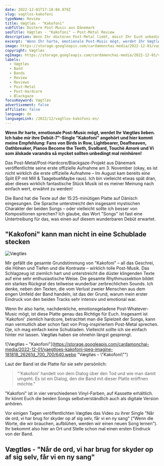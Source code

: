 ```yaml
---
date: 2022-12-01T17:18:04.979Z
slug: vagtlos-kakofoni
typeName: Review
title: Vægtløs - "Kakofoni"
subTitle: Düstere Post-Music aus Dänemark
seoTitle: Vægtløs - "Kakofoni" – Post-Metal Review
description: Wenn Ihr düsteren Post-Metal liebt, müsst Ihr Euch unbedingt Vægtløs anhören. Review jetzt lesen!
excerpt: 'Wenn Ihr harte, emotionale Post-Music mögt, werdet Ihr Vægtløs lieben. Ich habe mir ihre Debüt-7"-Single "Kakofoni" angehört und hier kommt meine Empfehlung: Fans von Birds in Row, Lightbearer, Deafheaven, Oathbreaker, Pianos Become the Teeth, Svalbard, Touchè Amorè und Vi som älskade varandra så mycket sollten unbedingt mal reinhören!'
image: https://storage.googleapis.com/cardamonchai-media/2022-12-01/vagtlos-jpg-imagine-080808_340407_1024_768/640.webp
copyright: Vægtløs
ogImage: https://storage.googleapis.com/cardamonchai-media/2022-12-01/vagtlos-fb-jpg-imagine-180808_3b0407_1200_628/640.webp
labels:
  - Vægtløs
  - Band
  - Bands
  - Review
  - Reviews
  - Post-Metal
  - Post-Hardcore
  - Blackgaze
focusKeyword: Vægtløs
advertisement: false
affiliate: false
language: de
languageLink: /2022/12/vagtlos-kakofoni-en/
---
```


**Wenn Ihr harte, emotionale Post-Music mögt, werdet Ihr Vægtløs lieben. Ich habe mir ihre Debüt-7"-Single "Kakofoni" angehört und hier kommt meine Empfehlung: Fans von Birds in Row, Lightbearer, Deafheaven, Oathbreaker, Pianos Become the Teeth, Svalbard, Touchè Amorè und Vi som älskade varandra så mycket sollten unbedingt mal reinhören!**

Das Post-Metal/Post-Hardcore/Blackgaze-Projekt aus Dänemark veröffentlichte seine erste offizielle Aufnahme am 3. November (okay, es ist nicht wirklich die erste offizielle Aufnahme – Im August kam bereits eine Split EP mit Mill & TaagebueMaybe raus). Ich bin vielleicht etwas spät dran, aber dieses wirklich fantastische Stück Musik ist es meiner Meinung nach einfach wert, erwähnt zu werden!

Die Band hat die Texte auf der 15:25-minütigen Platte auf Dänisch eingesungen. Die Sprache unterstreicht den insgesamt mystischen Charakter der beiden Songs – oder vielleicht sollte ich besser von Kompositionen sprechen? Ich glaube, das Wort "Songs" ist fast eine Untertreibung für das, was einen auf diesem wunderbaren Debüt erwartet.

## "Kakofoni" kann man nicht in eine Schublade stecken

![Vægtløs](https://storage.googleapis.com/cardamonchai-media/2022-12-01/vagtlos-2-jpg-imagine-280808_440309_1024_768/640.webp 'Vægtløs')

Mir gefällt die gesamte Grundstimmung von "Kakofoni" – all das Geschrei, die Höhen und Tiefen und die Kontraste – wirklich tolle Post-Musik. Das Schlagzeug ist ziemlich hart und unterstreicht die düster klingenden Texte auf eine sehr enthusiastische Weise. Die gesamte Rhythmussektion bildet ein starkes Rückgrat des teilweise wunderbar zerbrechlichen Sounds. Ich denke, neben den Texten, die vom Verlust zweier Menschen aus dem engen Umfeld der Band handeln, ist das der Grund, warum mein erster Eindruck von den beiden Tracks sehr intensiv und emotional war.

Wenn Ihr also harte, nachdenkliche, emotionsgeladene Post-Whatever-Music mögt, ist diese Platte genau das Richtige für Euch. Insgesamt ist 'Kakofoni' ziemlich hardcore, betrachtet man die Spielzeit der Songs, kann man vermutlich aber schon fast von Prog-inspiriertem Post-Metal sprechen. Oje, ich mag einfach keine Schubladen. Vielleicht sollte ich sie einfach hinter mir lassen. Vægtløs haben sie ohnehin längst gesprengt.

![Vægtløs – "Kakofoni"](https://storage.googleapis.com/cardamonchai-media/2022-12-01/vaegtloes-kakofoni-jpeg-imagine-181818_26261d_700_700/640.webp "Vægtløs – \\"Kakofoni\\"")

Laut der Band ist die Platte für sie sehr persönlich:

> "'Kakofoni' handelt von dem Dialog über den Tod und wie man damit umgeht. Es ist ein Dialog, den die Band mit dieser Platte eröffnen möchte."

"Kakofoni" ist in vier verschiedenen Vinyl-Farben, auf Kassette erhältlich. Ihr könnt Euch die beiden Songs selbstverständlich auch als digitale Version anhören.

Vor einigen Tagen veröffentlichten Vægtløs das Video zu ihrer Single "Når de ord, vi har brug for skyder op af sig selv, får vi en ny sang" ("Wenn die Worte, die wir brauchen, aufblühen, werden wir einen neuen Song lernen"). Ihr bekommt also hier an Ort und Stelle schon mal einen ersten Eindruck von der Band.

## Vægtløs - "Når de ord, vi har brug for skyder op af sig selv, får vi en ny sang"

<YouTube id="X6e0lBTqWxw" />
